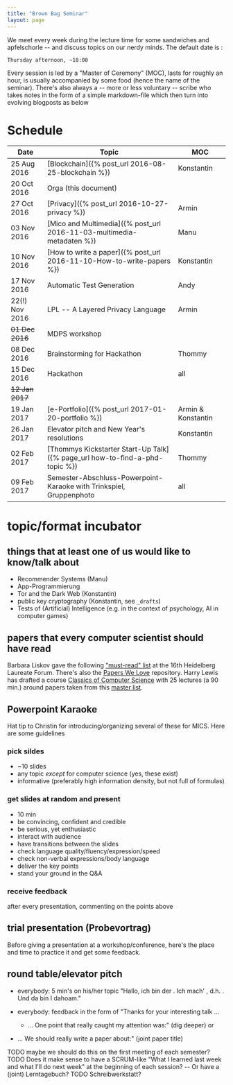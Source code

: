 ```yaml
---
title: "Brown Bag Seminar"
layout: page
---
```


We meet every week during the lecture time for some sandwiches and
apfelschorle -- and discuss topics on our nerdy minds. The default
date is :

    Thursday afternoon, ~18:00

Every session is led by a "Master of Ceremony" (MOC), lasts for
roughly an hour, is usually accompanied by some food (hence the name
of the seminar). There's also always a -- more or less voluntary --
scribe who takes notes in the form of a simple markdown-file which
then turn into evolving blogposts as below

# Schedule

| Date            | Topic                                                                 | MOC                |
| ---------       | -----                                                                 | ---                |
| 25 Aug 2016     | [Blockchain]({% post_url 2016-08-25-blockchain %})                    | Konstantin         |
| 20 Oct 2016     | Orga (this document)                                                  |                    |
| 27 Oct 2016     | [Privacy]({% post_url 2016-10-27-privacy %})                          | Armin              |
| 03 Nov 2016     | [Mico and Multimedia]({% post_url 2016-11-03-multimedia-metadaten %}) | Manu               |
| 10 Nov 2016     | [How to write a paper]({% post_url 2016-11-10-How-to-write-papers %}) | Konstantin         |
| 17 Nov 2016     | Automatic Test Generation                                             | Andy               |
| 22(!) Nov 2016  | LPL -- A Layered Privacy Language                                     | Armin              |
| ~~01 Dec 2016~~ | MDPS workshop                                                         |                    |
| 08 Dec 2016     | Brainstorming for Hackathon                                           | Thommy             |
| 15 Dec 2016     | Hackathon                                                             | all                |
| ~~12 Jan 2017~~ |                                                                       |                    |
| 19 Jan 2017     | [e-Portfolio]({% post_url 2017-01-20-portfolio %})                    | Armin & Konstantin |
| 26 Jan 2017     | Elevator pitch and New Year's resolutions                             | Konstantin         |
| 02 Feb 2017     | [Thommys Kickstarter Start-Up Talk]({% page_url how-to-find-a-phd-topic %}) | Thommy             |
| 09 Feb 2017     | Semester-Abschluss-Powerpoint-Karaoke with Trinkspiel, Gruppenphoto   | all                |

# topic/format incubator

## things that at least one of us would like to know/talk about

- Recommender Systems (Manu)
- App-Programmierung
- Tor and the Dark Web (Konstantin)
- public key cryptography (Konstantin, see `_drafts`)
- Tests of (Artificial) Intelligence (e.g. in the context of
  psychology, AI in computer games)

## papers that every computer scientist should have read

Barbara Liskov gave the following ["must-read" list](http://jpirker.com/hlf16-liskovs-reading-list-for-computer-scientists/) at the 16th
Heidelberg Laureate Forum. There's also the
[Papers We Love](http://paperswelove.org/) repository. Harry Lewis has
drafted a course [Classics of Computer
Science](https://harry-lewis.blogspot.de/2016/12/classics-of-computer-science.html?m=0)
with 25 lectures (a 90 min.) around papers taken from this [master
list](https://docs.google.com/spreadsheets/d/1wS6O7-ZoFL7Cfjgt-kdhYxfg0qHdXyzpjJxikiqNPZg/edit#gid=65049622).

## Powerpoint Karaoke

Hat tip to Christin for introducing/organizing several of these for
MICS. Here are some guidelines

### pick sildes
- ~10 slides
- any topic *except* for computer science (yes, these exist)
- informative (preferably high information density, but not full of
  formulas)

### get slides at random and present
- 10 min
- be convincing, confident and credible
- be serious, yet enthusiastic
- interact with audience
- have transitions between the slides
- check language quality/fluency/expression/speed
- check non-verbal expressions/body language
- deliver the key points
- stand your ground in the Q&A

### receive feedback
after every presentation, commenting on the points above

## trial presentation (Probevortrag)

Before giving a presentation at a workshop/conference, here's the
place and time to practice it and get some feedback.

## round table/elevator pitch

- everybody: 5 min's on his/her topic "Hallo, ich bin der <name>. Ich
  mach' <topic>, d.h. <explanation>. Und da bin I dahoam."

- everybody: feedback in the form of "Thanks for your interesting
  talk ...
  - ... One point that really caught my attention was:" (dig deeper)
 or
 - ... We should really write a paper about:" (joint paper title)

 TODO maybe we should do this on the first meeting of each semester?
 TODO Does it make sense to have a SCRUM-like "What I learned last week
 and what I'll do next week" at the beginning of each session? -- Or
 have a (joint) Lerntagebuch?
 TODO Schreibwerkstatt?
